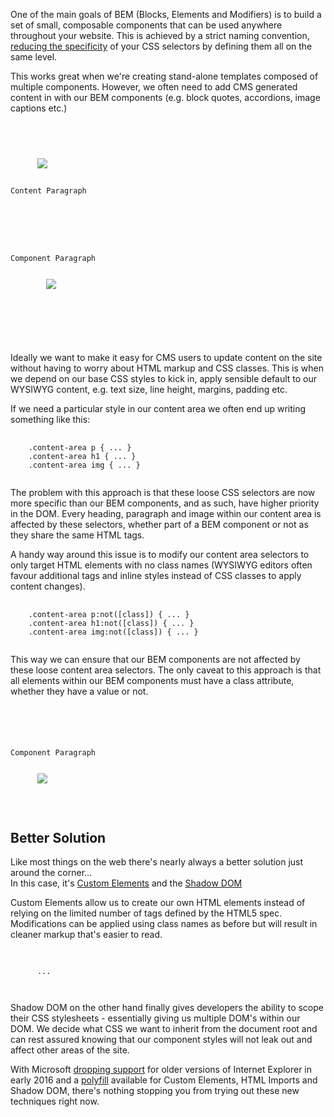 One of the main goals of BEM (Blocks, Elements and Modifiers) is to build a set of small, composable components that can be used anywhere throughout your website. This is achieved by a strict naming convention, [reducing the specificity](http://csswizardry.com/2012/05/keep-your-css-selectors-short) of your CSS selectors by defining them all on the same level.

This works great when we're creating stand-alone templates composed of multiple components. However, we often need to add CMS generated content in with our BEM components (e.g. block quotes, accordions, image captions etc.)

<pre>
  <code class="language-html">
    <div class="content-area">
      
      <img src="...">
      <p>Content Paragraph</p>
      
      <div class="my-component">
        <p>Component Paragraph</p>
        <img class="my-component__image" src="...">
      </div>
      
    </div>
  </code>
</pre>

Ideally we want to make it easy for CMS users to update content on the site without having to worry about HTML markup and CSS classes. This is when we depend on our base CSS styles to kick in, apply sensible default to our WYSIWYG content, e.g. text size, line height, margins, padding etc.

If we need a particular style in our content area we often end up writing something like this:

<pre>
  <code class="language-css">
    .content-area p { ... }
    .content-area h1 { ... }
    .content-area img { ... }
  </code>
</pre>

The problem with this approach is that these loose CSS selectors are now more specific than our BEM components, and as such, have higher priority in the DOM. Every heading, paragraph and image within our content area is affected by these selectors, whether part of a BEM component or not as they share the same HTML tags.

A handy way around this issue is to modify our content area selectors to only target HTML elements with no class names (WYSIWYG editors often favour additional tags and inline styles instead of CSS classes to apply content changes).

<pre>
  <code class="language-css">
    .content-area p:not([class]) { ... }
    .content-area h1:not([class]) { ... }
    .content-area img:not([class]) { ... }
  </code>
</pre>

This way we can ensure that our BEM components are not affected by these loose content area selectors. The only caveat to this approach is that all elements within our BEM components must have a class attribute, whether they have a value or not.

<pre>
  <code class="language-html">
    <div class="my-component">
      <p class="">Component Paragraph</p>
      <img class="my-component__image" src="...">
    </div>
  </code>
</pre>

## Better Solution

Like most things on the web there's nearly always a better solution just around the corner...  
In this case, it's [Custom Elements](http://www.html5rocks.com/en/tutorials/webcomponents/customelements) and the [Shadow DOM](http://www.html5rocks.com/en/tutorials/webcomponents/shadowdom)

Custom Elements allow us to create our own HTML elements instead of relying on the limited number of tags defined by the HTML5 spec. Modifications can be applied using class names as before but will result in cleaner markup that's easier to read.

<pre>
  <code class="language-html">
    <my-component class="large">
      ...
    </my-component>
  </code>
</pre>

Shadow DOM on the other hand finally gives developers the ability to scope their CSS stylesheets - essentially giving us multiple DOM's within our DOM. We decide what CSS we want to inherit from the document root and can rest assured knowing that our component styles will not leak out and affect other areas of the site.

With Microsoft [dropping support](https://www.microsoft.com/en-us/WindowsForBusiness/End-of-IE-support) for older versions of Internet Explorer in early 2016 and a [polyfill](https://github.com/webcomponents/webcomponentsjs) available for Custom Elements, HTML Imports and Shadow DOM, there's nothing stopping you from trying out these new techniques right now.
